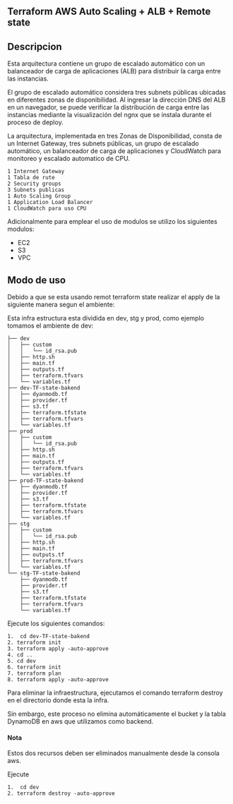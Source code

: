 ## Terraform AWS Auto Scaling + ALB + Remote state
## Descripcion

Esta arquitectura contiene un grupo de escalado automático con un balanceador de carga de aplicaciones (ALB) para distribuir la carga entre las instancias. 

El grupo de escalado automático considera tres subnets públicas ubicadas en diferentes zonas de disponibilidad. Al ingresar la dirección DNS del ALB en un navegador, se puede verificar la distribución de carga entre las instancias mediante la visualización del ngnx que se instala durante el proceso de deploy.

La arquitectura, implementada en tres Zonas de Disponibilidad, consta de un Internet Gateway, tres subnets públicas, un grupo de escalado automático, un balanceador de carga de aplicaciones y CloudWatch para monitoreo y escalado automatico de CPU.
```
1 Internet Gateway
1 Tabla de rute
2 Security groups
3 Subnets publicas
1 Auto Scaling Group
1 Application Load Balancer
1 CloudWatch para uso CPU
```
Adicionalmente para emplear el uso de modulos se utilizo los siguientes modulos:
- EC2
- S3
- VPC

## Modo de uso

Debido a que se esta usando remot terraform state realizar el apply de la siguiente manera segun el ambiente:

Esta infra estructura esta dividida en dev, stg y prod, como ejemplo tomamos el ambiente de dev:
```
├── dev
│   ├── custom
│   │   └── id_rsa.pub
│   ├── http.sh
│   ├── main.tf
│   ├── outputs.tf
│   ├── terraform.tfvars
│   └── variables.tf
├── dev-TF-state-bakend
│   ├── dyanmodb.tf
│   ├── provider.tf
│   ├── s3.tf
│   ├── terraform.tfstate
│   ├── terraform.tfvars
│   └── variables.tf
├── prod
│   ├── custom
│   │   └── id_rsa.pub
│   ├── http.sh
│   ├── main.tf
│   ├── outputs.tf
│   ├── terraform.tfvars
│   └── variables.tf
├── prod-TF-state-bakend
│   ├── dyanmodb.tf
│   ├── provider.tf
│   ├── s3.tf
│   ├── terraform.tfstate
│   ├── terraform.tfvars
│   └── variables.tf
├── stg
│   ├── custom
│   │   └── id_rsa.pub
│   ├── http.sh
│   ├── main.tf
│   ├── outputs.tf
│   ├── terraform.tfvars
│   └── variables.tf
└── stg-TF-state-bakend
    ├── dyanmodb.tf
    ├── provider.tf
    ├── s3.tf
    ├── terraform.tfstate
    ├── terraform.tfvars
    └── variables.tf
```
Ejecute los siguientes comandos:
```
1.  cd dev-TF-state-bakend
2. terraform init
3. terraform apply -auto-approve
4. cd ..
5. cd dev
6. terraform init
7. terraform plan
8. terraform apply -auto-approve
```
Para eliminar la infraestructura, ejecutamos el comando terraform destroy en el directorio donde esta la infra. 

Sin embargo, este proceso no elimina automáticamente el bucket y la tabla DynamoDB en aws que utilizamos como backend.
#### Nota
Estos dos recursos deben ser eliminados manualmente desde la consola aws.

Ejecute
```
1.  cd dev
2. terraform destroy -auto-approve
```
